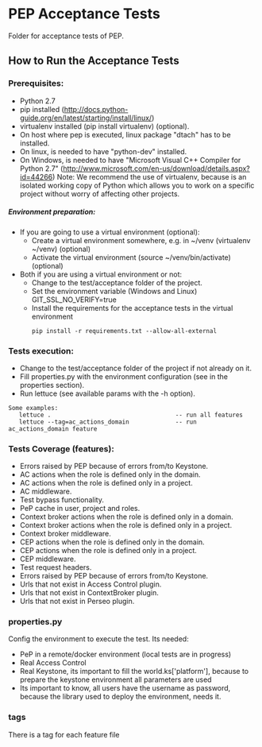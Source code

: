 # PEP Acceptance Tests

Folder for acceptance tests of PEP.

## How to Run the Acceptance Tests

### Prerequisites:

- Python 2.7
- pip installed (http://docs.python-guide.org/en/latest/starting/install/linux/)
- virtualenv installed (pip install virtualenv) (optional).
- On host where pep is executed, linux package "dtach" has to be installed.
- On linux, is needed to have "python-dev" installed.
- On Windows, is needed to have "Microsoft Visual C++ Compiler for Python 2.7" (http://www.microsoft.com/en-us/download/details.aspx?id=44266)
Note: We recommend the use of virtualenv, because is an isolated working copy of Python which allows you to work on a specific project without worry of affecting other projects.

##### Environment preparation:

- If you are going to use a virtual environment (optional):
  * Create a virtual environment somewhere, e.g. in ~/venv (virtualenv ~/venv) (optional)
  * Activate the virtual environment (source ~/venv/bin/activate) (optional)
- Both if you are using a virtual environment or not:
  * Change to the test/acceptance folder of the project.
  * Set the environment variable (Windows and Linux) GIT_SSL_NO_VERIFY=true
  * Install the requirements for the acceptance tests in the virtual environment
     ```
     pip install -r requirements.txt --allow-all-external
     ```

### Tests execution:

- Change to the test/acceptance folder of the project if not already on it.
- Fill properties.py with the environment configuration (see in the properties section).
- Run lettuce (see available params with the -h option).

```
Some examples:
   lettuce .                                   -- run all features
   lettuce --tag=ac_actions_domain             -- run ac_actions_domain feature
```

### Tests Coverage (features):

- Errors raised by PEP because of errors from/to Keystone.
- AC actions when the role is defined only in the domain.
- AC actions when the role is defined only in a project.
- AC middleware.
- Test bypass functionality.
- PeP cache in user, project and roles.
- Context broker actions when the role is defined only in a domain.
- Context broker actions when the role is defined only in a project.
- Context broker middleware.
- CEP actions when the role is defined only in the domain.
- CEP actions when the role is defined only in a project.
- CEP middleware.
- Test request headers.
- Errors raised by PEP because of errors from/to Keystone.
- Urls that not exist in Access Control plugin.
- Urls that not exist in ContextBroker plugin.
- Urls that not exist in Perseo plugin.

### properties.py

Config the environment to execute the test.
Its needed:

- PeP in a remote/docker environment (local tests are in progress)
- Real Access Control
- Real Keystone, its important to fill the world.ks['platform'], because to prepare
the keystone environment all parameters are used
- Its important to know, all users have the username as password, because the library
used to deploy the environment, needs it.

### tags

There is a tag for each feature file

